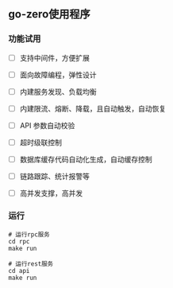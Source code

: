 ## go-zero使用程序

### 功能试用
+ [ ] 支持中间件，方便扩展
+ [ ] 面向故障编程，弹性设计
+ [ ] 内建服务发现、负载均衡
+ [ ] 内建限流、熔断、降载，且自动触发，自动恢复
+ [ ] API 参数自动校验
+ [ ] 超时级联控制
+ [ ] 数据库缓存代码自动化生成，自动缓存控制
+ [ ] 链路跟踪、统计报警等
+ [ ] 高并发支撑，高并发


### 运行
```shell
# 运行rpc服务
cd rpc
make run  

# 运行rest服务
cd api
make run 
```